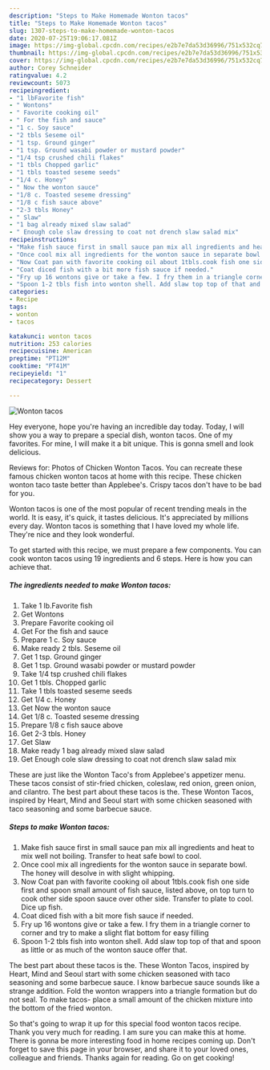 ```yaml
---
description: "Steps to Make Homemade Wonton tacos"
title: "Steps to Make Homemade Wonton tacos"
slug: 1307-steps-to-make-homemade-wonton-tacos
date: 2020-07-25T19:06:17.081Z
image: https://img-global.cpcdn.com/recipes/e2b7e7da53d36996/751x532cq70/wonton-tacos-recipe-main-photo.jpg
thumbnail: https://img-global.cpcdn.com/recipes/e2b7e7da53d36996/751x532cq70/wonton-tacos-recipe-main-photo.jpg
cover: https://img-global.cpcdn.com/recipes/e2b7e7da53d36996/751x532cq70/wonton-tacos-recipe-main-photo.jpg
author: Corey Schneider
ratingvalue: 4.2
reviewcount: 5073
recipeingredient:
- "1 lbFavorite fish"
- " Wontons"
- " Favorite cooking oil"
- " For the fish and sauce"
- "1 c. Soy sauce"
- "2 tbls Seseme oil"
- "1 tsp. Ground ginger"
- "1 tsp. Ground wasabi powder or mustard powder"
- "1/4 tsp crushed chili flakes"
- "1 tbls Chopped garlic"
- "1 tbls toasted seseme seeds"
- "1/4 c. Honey"
- " Now the wonton sauce"
- "1/8 c. Toasted seseme dressing"
- "1/8 c fish sauce above"
- "2-3 tbls Honey"
- " Slaw"
- "1 bag already mixed slaw salad"
- " Enough cole slaw dressing to coat not drench slaw salad mix"
recipeinstructions:
- "Make fish sauce first in small sauce pan mix all ingredients and heat to mix well not boiling. Transfer to heat safe bowl to cool."
- "Once cool mix all ingredients for the wonton sauce in separate bowl. The honey will desolve in with slight whipping."
- "Now Coat pan with favorite cooking oil about 1tbls.cook fish one side first and spoon small amount of fish sauce, listed above, on top turn to cook other side spoon sauce over other side. Transfer to plate to cool. Dice up fish."
- "Coat diced fish with a bit more fish sauce if needed."
- "Fry up 16 wontons give or take a few. I fry them in a triangle corner to corner and try to make a slight flat bottom for easy filling"
- "Spoon 1-2 tbls fish into wonton shell. Add slaw top top of that and spoon as little or as much of the wonton sauce offer that."
categories:
- Recipe
tags:
- wonton
- tacos

katakunci: wonton tacos 
nutrition: 253 calories
recipecuisine: American
preptime: "PT12M"
cooktime: "PT41M"
recipeyield: "1"
recipecategory: Dessert

---
```



![Wonton tacos](https://img-global.cpcdn.com/recipes/e2b7e7da53d36996/751x532cq70/wonton-tacos-recipe-main-photo.jpg)

Hey everyone, hope you're having an incredible day today. Today, I will show you a way to prepare a special dish, wonton tacos. One of my favorites. For mine, I will make it a bit unique. This is gonna smell and look delicious.

Reviews for: Photos of Chicken Wonton Tacos. You can recreate these famous chicken wonton tacos at home with this recipe. These chicken wonton taco taste better than Applebee&#39;s. Crispy tacos don&#39;t have to be bad for you.

Wonton tacos is one of the most popular of recent trending meals in the world. It is easy, it's quick, it tastes delicious. It's appreciated by millions every day. Wonton tacos is something that I have loved my whole life. They're nice and they look wonderful.


To get started with this recipe, we must prepare a few components. You can cook wonton tacos using 19 ingredients and 6 steps. Here is how you can achieve that.

<!--inarticleads1-->

##### The ingredients needed to make Wonton tacos:

1. Take 1 lb.Favorite fish
1. Get  Wontons
1. Prepare  Favorite cooking oil
1. Get  For the fish and sauce
1. Prepare 1 c. Soy sauce
1. Make ready 2 tbls. Seseme oil
1. Get 1 tsp. Ground ginger
1. Get 1 tsp. Ground wasabi powder or mustard powder
1. Take 1/4 tsp crushed chili flakes
1. Get 1 tbls. Chopped garlic
1. Take 1 tbls toasted seseme seeds
1. Get 1/4 c. Honey
1. Get  Now the wonton sauce
1. Get 1/8 c. Toasted seseme dressing
1. Prepare 1/8 c fish sauce above
1. Get 2-3 tbls. Honey
1. Get  Slaw
1. Make ready 1 bag already mixed slaw salad
1. Get  Enough cole slaw dressing to coat not drench slaw salad mix


These are just like the Wonton Taco&#39;s from Applebee&#39;s appetizer menu. These tacos consist of stir-fried chicken, coleslaw, red onion, green onion, and cilantro. The best part about these tacos is the. These Wonton Tacos, inspired by Heart, Mind and Seoul start with some chicken seasoned with taco seasoning and some barbecue sauce. 

<!--inarticleads2-->

##### Steps to make Wonton tacos:

1. Make fish sauce first in small sauce pan mix all ingredients and heat to mix well not boiling. Transfer to heat safe bowl to cool.
1. Once cool mix all ingredients for the wonton sauce in separate bowl. The honey will desolve in with slight whipping.
1. Now Coat pan with favorite cooking oil about 1tbls.cook fish one side first and spoon small amount of fish sauce, listed above, on top turn to cook other side spoon sauce over other side. Transfer to plate to cool. Dice up fish.
1. Coat diced fish with a bit more fish sauce if needed.
1. Fry up 16 wontons give or take a few. I fry them in a triangle corner to corner and try to make a slight flat bottom for easy filling
1. Spoon 1-2 tbls fish into wonton shell. Add slaw top top of that and spoon as little or as much of the wonton sauce offer that.


The best part about these tacos is the. These Wonton Tacos, inspired by Heart, Mind and Seoul start with some chicken seasoned with taco seasoning and some barbecue sauce. I know barbecue sauce sounds like a strange addition. Fold the wonton wrappers into a triangle formation but do not seal. To make tacos- place a small amount of the chicken mixture into the bottom of the fried wonton. 

So that's going to wrap it up for this special food wonton tacos recipe. Thank you very much for reading. I am sure you can make this at home. There is gonna be more interesting food in home recipes coming up. Don't forget to save this page in your browser, and share it to your loved ones, colleague and friends. Thanks again for reading. Go on get cooking!
